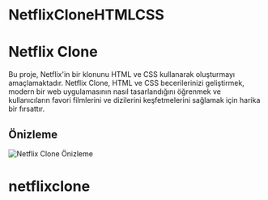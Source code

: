# NetflixCloneHTMLCSS



# Netflix Clone

Bu proje, Netflix'in bir klonunu HTML ve CSS kullanarak oluşturmayı amaçlamaktadır. Netflix Clone, HTML ve CSS becerilerinizi geliştirmek, modern bir web uygulamasının nasıl tasarlandığını öğrenmek ve kullanıcıların favori filmlerini ve dizilerini keşfetmelerini sağlamak için harika bir fırsattır.

## Önizleme

![Netflix Clone Önizleme](netflix.gif)

# netflixclone
